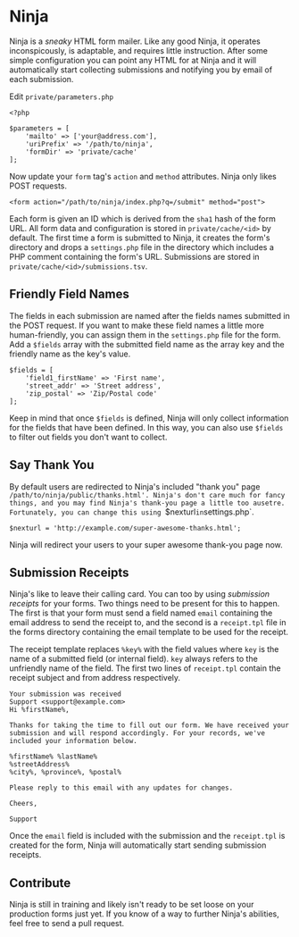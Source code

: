 Ninja
=====

Ninja is a *sneaky* HTML form mailer. Like any good Ninja, it operates inconspicously, is adaptable, and requires little instruction. After some simple configuration you can point any HTML for at Ninja and it will automatically start collecting submissions and notifying you by email of each submission.

Edit `private/parameters.php`

    <?php

    $parameters = [
        'mailto' => ['your@address.com'],
        'uriPrefix' => '/path/to/ninja',
        'formDir' => 'private/cache'
    ];

Now update your `form` tag's `action` and `method` attributes. Ninja only likes POST requests.

    <form action="/path/to/ninja/index.php?q=/submit" method="post">

Each form is given an ID which is derived from the `sha1` hash of the form URL. All form data and configuration is stored in `private/cache/<id>` by default. The first time a form is submitted to Ninja, it creates the form's directory and drops a `settings.php` file in the directory which includes a PHP comment containing the form's URL. Submissions are stored in `private/cache/<id>/submissions.tsv`.

Friendly Field Names
--------------------

The fields in each submission are named after the fields names submitted in the POST request. If you want to make these field names a little more human-friendly, you can assign them in the `settings.php` file for the form. Add a `$fields` array with the submitted field name as the array key and the friendly name as the key's value.

    $fields = [
        'field1_firstName' => 'First name',
        'street_addr' => 'Street address',
        'zip_postal' => 'Zip/Postal code'
    ];

Keep in mind that once `$fields` is defined, Ninja will only collect information for the fields that have been defined. In this way, you can also use `$fields` to filter out fields you don't want to collect.

Say Thank You
-------------

By default users are redirected to Ninja's included "thank you" page `/path/to/ninja/public/thanks.html'. Ninja's don't care much for fancy things, and you may find Ninja's thank-you page a little too ausetre. Fortunately, you can change this using `$nexturl` in `settings.php`.

    $nexturl = 'http://example.com/super-awesome-thanks.html';

Ninja will redirect your users to your super awesome thank-you page now.

Submission Receipts
-------------------

Ninja's like to leave their calling card. You can too by using *submission receipts* for your forms. Two things need to be present for this to happen. The first is that your form must send a field named `email` containing the email address to send the receipt to, and the second is a `receipt.tpl` file in the forms directory containing the email template to be used for the receipt.

The receipt template replaces `%key%` with the field values where `key` is the name of a submitted field (or internal field). `key` always refers to the unfriendly name of the field. The first two lines of `receipt.tpl` contain the receipt subject and from address respectively.

    Your submission was received
    Support <support@example.com>
    Hi %firstName%,

    Thanks for taking the time to fill out our form. We have received your submission and will respond accordingly. For your records, we've included your information below.

    %firstName% %lastName%
    %streetAddress%
    %city%, %province%, %postal%

    Please reply to this email with any updates for changes.

    Cheers,

    Support

Once the `email` field is included with the submission and the `receipt.tpl` is created for the form, Ninja will automatically start sending submission receipts.

Contribute
----------

Ninja is still in training and likely isn't ready to be set loose on your production forms just yet. If you know of a way to further Ninja's abilities, feel free to send a pull request.

